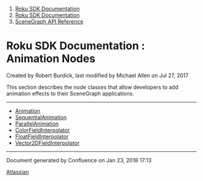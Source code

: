 <div id="page">

<div id="main" class="aui-page-panel">

<div id="main-header">

<div id="breadcrumb-section">

1.  <span>[Roku SDK Documentation](index.html)</span>
2.  <span>[Roku SDK
    Documentation](Roku-SDK-Documentation_1611307.html)</span>
3.  <span>[SceneGraph API
    Reference](SceneGraph-API-Reference_1607602.html)</span>

</div>

# <span id="title-text"> Roku SDK Documentation : Animation Nodes </span>

</div>

<div id="content" class="view">

<div class="page-metadata">

Created by <span class="author"> Robert Burdick</span>, last modified by
<span class="editor"> Michael Allen</span> on Jul 27, 2017

</div>

<div id="main-content" class="wiki-content group">

This section describes the node classes that allow developers to add
animation effects to their SceneGraph applications.

-----

  - [Animation](Animation_1607223.html)
  - [SequentialAnimation](SequentialAnimation_1607232.html)
  - [ParallelAnimation](ParallelAnimation_1607227.html)
  - [ColorFieldInterpolator](ColorFieldInterpolator_1607235.html)
  - [FloatFieldInterpolator](FloatFieldInterpolator_1607240.html)
  - [Vector2DFieldInterpolator](Vector2DFieldInterpolator_1607245.html)

-----

 

</div>

</div>

</div>

<div id="footer" data-role="contentinfo">

<div class="section footer-body">

Document generated by Confluence on Jan 23, 2018 17:13

<div id="footer-logo">

[Atlassian](http://www.atlassian.com/)

</div>

</div>

</div>

</div>
